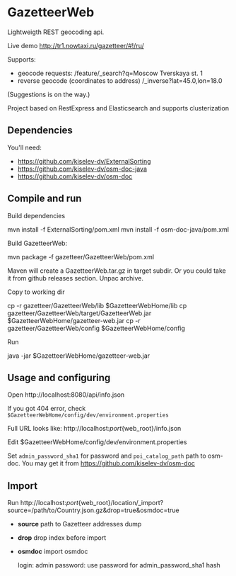 GazetteerWeb
============

Lightweigth REST geocoding api.

Live demo http://tr1.nowtaxi.ru/gazetteer/#!/ru/

Supports:
* geocode requests: /feature/_search?q=Moscow Tverskaya st. 1
* reverse geocode (coordinates to address) /_inverse?lat=45.0,lon=18.0
 
(Suggestions is on the way.)

Project based on RestExpress and Elasticsearch and supports clusterization

Dependencies
------------

You'll need:
  
* https://github.com/kiselev-dv/ExternalSorting
* https://github.com/kiselev-dv/osm-doc-java
* https://github.com/kiselev-dv/osm-doc

Compile and run
---------------

Build dependencies

  mvn install -f ExternalSorting/pom.xml
  mvn install -f osm-doc-java/pom.xml

Build GazetteerWeb:

  mvn package -f gazetteer/GazetteerWeb/pom.xml

Maven will create a GazetteerWeb.tar.gz in target subdir. 
Or you could take it from github releases section. 
Unpac archive.  
 
 
Copy to working dir

  cp -r gazetteer/GazetteerWeb/lib $GazetteerWebHome/lib
  cp gazetteer/GazetteerWeb/target/GazetteerWeb.jar $GazetteerWebHome/gazetteer-web.jar
  cp -r gazetteer/GazetteerWeb/config $GazetteerWebHome/config
  
Run
  
  java -jar $GazetteerWebHome/gazetteer-web.jar


Usage and configuring
---------------------

Open http://localhost:8080/api/info.json

If you got 404 error, check `$GazetteerWebHome/config/dev/environment.properties`

Full URL looks like: http://localhost:${port}${web_root}/info.json

Edit $GazetteerWebHome/config/dev/environment.properties 

Set `admin_password_sha1` for password and 
`poi_catalog_path` path to osm-doc. You may get it from 
https://github.com/kiselev-dv/osm-doc

Import
------

Run http://localhost:${port}${web_root}/location/_import?source=/path/to/Country.json.gz&drop=true&osmdoc=true

* **source** path to Gazetteer addresses dump
* **drop** drop index before import
* **osmdoc** import osmdoc
 
  login: admin
  password: use password for admin_password_sha1 hash
  
  
